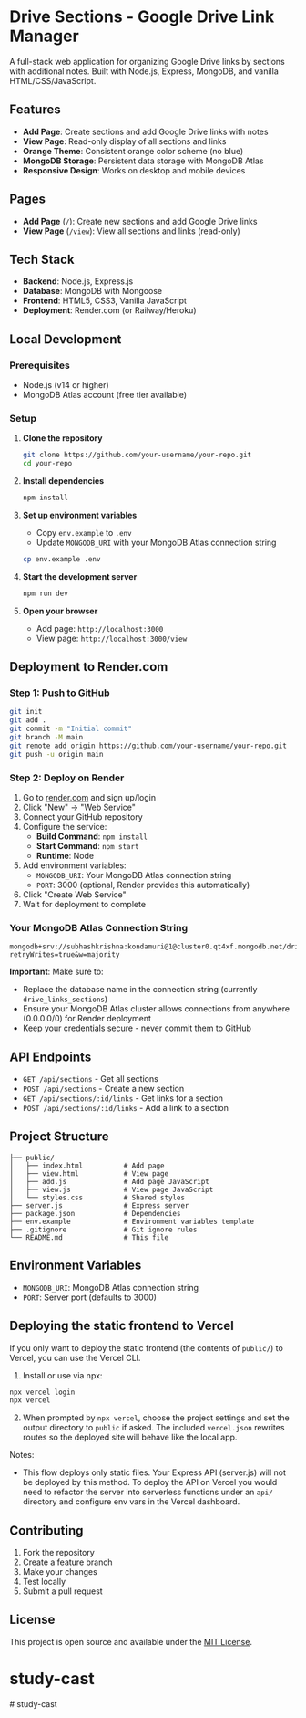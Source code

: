 # Drive Sections - Google Drive Link Manager

A full-stack web application for organizing Google Drive links by sections with additional notes. Built with Node.js, Express, MongoDB, and vanilla HTML/CSS/JavaScript.

## Features

- **Add Page**: Create sections and add Google Drive links with notes
- **View Page**: Read-only display of all sections and links
- **Orange Theme**: Consistent orange color scheme (no blue)
- **MongoDB Storage**: Persistent data storage with MongoDB Atlas
- **Responsive Design**: Works on desktop and mobile devices

## Pages

- **Add Page** (`/`): Create new sections and add Google Drive links
- **View Page** (`/view`): View all sections and links (read-only)

## Tech Stack

- **Backend**: Node.js, Express.js
- **Database**: MongoDB with Mongoose
- **Frontend**: HTML5, CSS3, Vanilla JavaScript
- **Deployment**: Render.com (or Railway/Heroku)

## Local Development

### Prerequisites

- Node.js (v14 or higher)
- MongoDB Atlas account (free tier available)

### Setup

1. **Clone the repository**
   ```bash
   git clone https://github.com/your-username/your-repo.git
   cd your-repo
   ```

2. **Install dependencies**
   ```bash
   npm install
   ```

3. **Set up environment variables**
   - Copy `env.example` to `.env`
   - Update `MONGODB_URI` with your MongoDB Atlas connection string
   ```bash
   cp env.example .env
   ```

4. **Start the development server**
   ```bash
   npm run dev
   ```

5. **Open your browser**
   - Add page: `http://localhost:3000`
   - View page: `http://localhost:3000/view`

## Deployment to Render.com

### Step 1: Push to GitHub

```bash
git init
git add .
git commit -m "Initial commit"
git branch -M main
git remote add origin https://github.com/your-username/your-repo.git
git push -u origin main
```

### Step 2: Deploy on Render

1. Go to [render.com](https://render.com) and sign up/login
2. Click "New" → "Web Service"
3. Connect your GitHub repository
4. Configure the service:
   - **Build Command**: `npm install`
   - **Start Command**: `npm start`
   - **Runtime**: Node
5. Add environment variables:
   - `MONGODB_URI`: Your MongoDB Atlas connection string
   - `PORT`: 3000 (optional, Render provides this automatically)
6. Click "Create Web Service"
7. Wait for deployment to complete

### Your MongoDB Atlas Connection String

```
mongodb+srv://subhashkrishna:kondamuri@1@cluster0.qt4xf.mongodb.net/drive_links_sections?retryWrites=true&w=majority
```

**Important**: Make sure to:
- Replace the database name in the connection string (currently `drive_links_sections`)
- Ensure your MongoDB Atlas cluster allows connections from anywhere (0.0.0.0/0) for Render deployment
- Keep your credentials secure - never commit them to GitHub

## API Endpoints

- `GET /api/sections` - Get all sections
- `POST /api/sections` - Create a new section
- `GET /api/sections/:id/links` - Get links for a section
- `POST /api/sections/:id/links` - Add a link to a section

## Project Structure

```
├── public/
│   ├── index.html          # Add page
│   ├── view.html           # View page
│   ├── add.js              # Add page JavaScript
│   ├── view.js             # View page JavaScript
│   └── styles.css          # Shared styles
├── server.js               # Express server
├── package.json            # Dependencies
├── env.example             # Environment variables template
├── .gitignore              # Git ignore rules
└── README.md               # This file
```

## Environment Variables

- `MONGODB_URI`: MongoDB Atlas connection string
- `PORT`: Server port (defaults to 3000)

## Deploying the static frontend to Vercel

If you only want to deploy the static frontend (the contents of `public/`) to Vercel, you can use the Vercel CLI.

1. Install or use via npx:

```powershell
npx vercel login
npx vercel
```

2. When prompted by `npx vercel`, choose the project settings and set the output directory to `public` if asked. The included `vercel.json` rewrites routes so the deployed site will behave like the local app.

Notes:
- This flow deploys only static files. Your Express API (server.js) will not be deployed by this method. To deploy the API on Vercel you would need to refactor the server into serverless functions under an `api/` directory and configure env vars in the Vercel dashboard.


## Contributing

1. Fork the repository
2. Create a feature branch
3. Make your changes
4. Test locally
5. Submit a pull request

## License

This project is open source and available under the [MIT License](LICENSE).
# study-cast
#   s t u d y - c a s t  
 